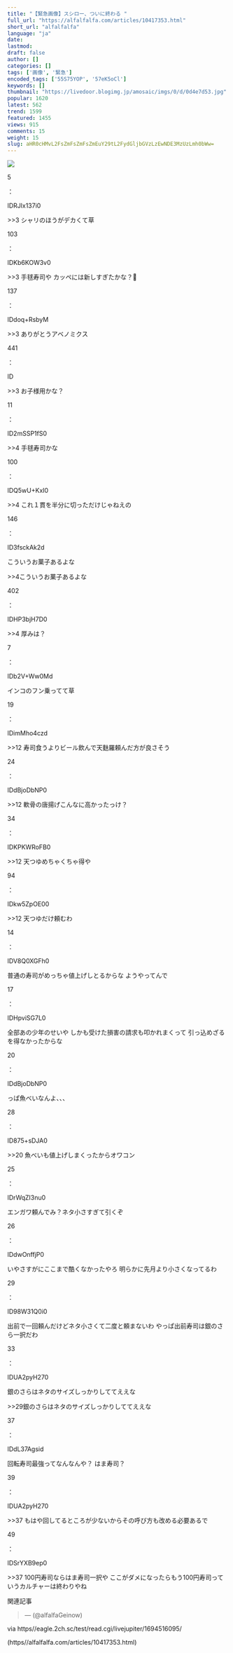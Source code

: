 ```yaml
---
title: "【緊急画像】スシロー、ついに終わる "
full_url: "https://alfalfalfa.com/articles/10417353.html"
short_url: "alfalfalfa"
language: "ja"
date: 
lastmod: 
draft: false
author: []
categories: []
tags: ['画像', '緊急']
encoded_tags: ['55S75YOP', '57eK5oCl']
keywords: []
thumbnail: "https://livedoor.blogimg.jp/amosaic/imgs/0/d/0d4e7d53.jpg"
popular: 1620
latest: 562
trend: 1599
featured: 1455
views: 915
comments: 15
weight: 15
slug: aHR0cHMvL2FsZmFsZmFsZmEuY29tL2FydGljbGVzLzEwNDE3MzUzLmh0bWw=
---
```


![](https://livedoor.blogimg.jp/amosaic/imgs/0/d/0d4e7d53.jpg)

<div> <p class='res_info'><p class='res_num'>5</p>：<p class='res_name'></p><p class='res_matome'><p class='res_id'>IDRJlx137i0</p></p></p> <p class='res_body'>>>3 シャリのほうがデカくて草</p> <p class='res_info'><p class='res_num'>103</p>：<p class='res_name'></p><p class='res_matome'><p class='res_id'>IDKb6KOW3v0</p></p></p> <p class='res_body'>>>3 手毬寿司や カッペには新しすぎたかな？🥴</p> <p class='res_info'><p class='res_num'>137</p>：<p class='res_name'></p><p class='res_matome'><p class='res_id'>IDdoq+RsbyM</p></p></p> <p class='res_body'>>>3 ありがとうアベノミクス</p> <p class='res_info'><p class='res_num'>441</p>：<p class='res_name'></p><p class='res_matome'><p class='res_id'>ID</p></p></p> <p class='res_body'>>>3 お子様用かな？</p> <p class='res_info'><p class='res_num'>11</p>：<p class='res_name'></p><p class='res_matome'><p class='res_id'>ID2mSSP1fS0</p></p></p> <p class='res_body'>>>4 手毬寿司かな</p> <p class='res_info'><p class='res_num'>100</p>：<p class='res_name'></p><p class='res_matome'><p class='res_id'>IDQ5wU+KxI0</p></p></p> <p class='res_body'>>>4 これ１貫を半分に切っただけじゃねえの</p> <p class='res_info'><p class='res_num'>146</p>：<p class='res_name'></p><p class='res_matome'><p class='res_id'>ID3fsckAk2d</p></p></p> こういうお菓子あるよな <p class='in_ads'></p> <p>>>4こういうお菓子あるよな</p> <p class='res_info'><p class='res_num'>402</p>：<p class='res_name'></p><p class='res_matome'><p class='res_id'>IDHP3bjH7D0</p></p></p> <p class='res_body'>>>4 厚みは？</p> <p class='res_info'><p class='res_num'>7</p>：<p class='res_name'></p><p class='res_matome'><p class='res_id'>IDb2V+Ww0Md</p></p></p> <p class='res_body'>インコのフン乗ってて草</p> <p class='res_info'><p class='res_num'>19</p>：<p class='res_name'></p><p class='res_matome'><p class='res_id'>IDimMho4czd</p></p></p> <p class='res_body'>>>12 寿司食うよりビール飲んで天麩羅頼んだ方が良さそう</p> <p class='res_info'><p class='res_num'>24</p>：<p class='res_name'></p><p class='res_matome'><p class='res_id'>IDdBjoDbNP0</p></p></p> <p class='res_body'>>>12 軟骨の唐揚げこんなに高かったっけ？</p> <p class='res_info'><p class='res_num'>34</p>：<p class='res_name'></p><p class='res_matome'><p class='res_id'>IDKPKWRoFB0</p></p></p> <p class='res_body'>>>12 天つゆめちゃくちゃ得や</p> <p class='res_info'><p class='res_num'>94</p>：<p class='res_name'></p><p class='res_matome'><p class='res_id'>IDkw5ZpOE00</p></p></p> <p class='res_body'>>>12 天つゆだけ頼むわ</p> <p class='res_info'><p class='res_num'>14</p>：<p class='res_name'></p><p class='res_matome'><p class='res_id'>IDV8Q0XGFh0</p></p></p> <p class='res_body'>普通の寿司がめっちゃ値上げしとるからな ようやってんで</p> <p class='res_info'><p class='res_num'>17</p>：<p class='res_name'></p><p class='res_matome'><p class='res_id'>IDHpviSG7L0</p></p></p> <p class='res_body'>全部あの少年のせいや しかも受けた損害の請求も叩かれまくって 引っ込めざるを得なかったからな</p> <p class='res_info'><p class='res_num'>20</p>：<p class='res_name'></p><p class='res_matome'><p class='res_id'>IDdBjoDbNP0</p></p></p> <p class='res_body'>っぱ魚べいなんよ、、、</p> <p class='res_info'><p class='res_num'>28</p>：<p class='res_name'></p><p class='res_matome'><p class='res_id'>ID875+sDJA0</p></p></p> <p class='res_body'>>>20 魚べいも値上げしまくったからオワコン</p> <p class='res_info'><p class='res_num'>25</p>：<p class='res_name'></p><p class='res_matome'><p class='res_id'>IDrWqZI3nu0</p></p></p> <p class='res_body'>エンガワ頼んでみ？ネタ小さすぎて引くぞ</p> <p class='res_info'><p class='res_num'>26</p>：<p class='res_name'></p><p class='res_matome'><p class='res_id'>IDdwOnffjP0</p></p></p> <p class='res_body_r2'>いやさすがにここまで酷くなかったやろ 明らかに先月より小さくなってるわ</p> <p class='res_info'><p class='res_num'>29</p>：<p class='res_name'></p><p class='res_matome'><p class='res_id'>ID98W31Q0i0</p></p></p> <p class='res_body'>出前で一回頼んだけどネタ小さくて二度と頼まないわ やっぱ出前寿司は銀のさら一択だわ</p> <p class='res_info'><p class='res_num'>33</p>：<p class='res_name'></p><p class='res_matome'><p class='res_id'>IDUA2pyH270</p></p></p> 銀のさらはネタのサイズしっかりしててええな <p class='in_ads'></p> <p>>>29銀のさらはネタのサイズしっかりしててええな</p> <p class='res_info'><p class='res_num'>37</p>：<p class='res_name'></p><p class='res_matome'><p class='res_id'>IDdL37Agsid</p></p></p> <p class='res_body'>回転寿司最強ってなんなんや？ はま寿司？</p> <p class='res_info'><p class='res_num'>39</p>：<p class='res_name'></p><p class='res_matome'><p class='res_id'>IDUA2pyH270</p></p></p> <p class='res_body'>>>37 もはや回してるところが少ないからその呼び方も改める必要あるで</p> <p class='res_info'><p class='res_num'>49</p>：<p class='res_name'></p><p class='res_matome'><p class='res_id'>IDSrYXB9ep0</p></p></p> <p class='res_body'>>>37 100円寿司ならはま寿司一択や ここがダメになったらもう100円寿司っていうカルチャーは終わりやね</p> <p id='related-title'>関連記事</p> <p class='in_ads'></p><blockquote class='twitter-tweet'><p lang='und' dir='ltr'></p> — (@alfalfaGeinow) <a href='https//twitter.com/alfalfaGeinow/status/1701705246228234732/'></a></blockquote><p class='via'>via https//eagle.2ch.sc/test/read.cgi/livejupiter/1694516095/</p> </div>

(https//alfalfalfa.com/articles/10417353.html)
